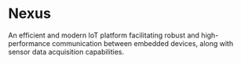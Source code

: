 # Nexus
An efficient and modern IoT platform facilitating robust and high-performance communication between embedded devices, along with sensor data acquisition capabilities.
